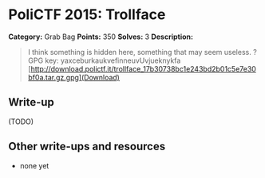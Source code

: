# PoliCTF 2015: Trollface

**Category:** Grab Bag
**Points:** 350
**Solves:** 3
**Description:**

> I think something is hidden here, something that may seem useless. ?
> GPG key: yaxceburkaukvefinneuvUvjueknykfa
> [http://download.polictf.it/trollface_17b30738bc1e243bd2b01c5e7e30bf0a.tar.gz.gpg](Download)

## Write-up

(TODO)

## Other write-ups and resources

* none yet
